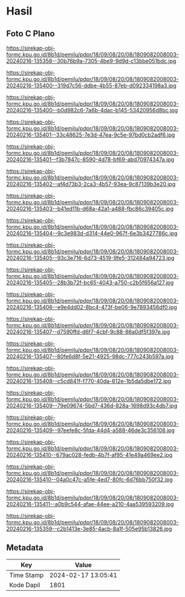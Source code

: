 # Hasil

## Foto C Plano

https://sirekap-obj-formc.kpu.go.id/8b1d/pemilu/pdpr/18/09/08/20/08/1809082008003-20240216-135358--30b76b9a-7305-4be9-9d9d-c13bbe051bdc.jpg

https://sirekap-obj-formc.kpu.go.id/8b1d/pemilu/pdpr/18/09/08/20/08/1809082008003-20240216-135400--319d7c56-ddbe-4b55-87eb-d092334198a3.jpg

https://sirekap-obj-formc.kpu.go.id/8b1d/pemilu/pdpr/18/09/08/20/08/1809082008003-20240216-135400--b0d982c6-7a6b-4dac-b145-53420956d8bc.jpg

https://sirekap-obj-formc.kpu.go.id/8b1d/pemilu/pdpr/18/09/08/20/08/1809082008003-20240216-135401--33c48625-7e3d-47ea-9c5e-97bd0cb2adf6.jpg

https://sirekap-obj-formc.kpu.go.id/8b1d/pemilu/pdpr/18/09/08/20/08/1809082008003-20240216-135401--f3b7847c-8590-4d78-bf69-abd70974347a.jpg

https://sirekap-obj-formc.kpu.go.id/8b1d/pemilu/pdpr/18/09/08/20/08/1809082008003-20240216-135402--af4d73b3-2ca3-4b57-93ea-9c87139b3e20.jpg

https://sirekap-obj-formc.kpu.go.id/8b1d/pemilu/pdpr/18/09/08/20/08/1809082008003-20240216-135403--b41ed11b-d68a-42a1-a488-fbc86c39405c.jpg

https://sirekap-obj-formc.kpu.go.id/8b1d/pemilu/pdpr/18/09/08/20/08/1809082008003-20240216-135404--9c3e983d-d314-44e0-967f-6e3b3427786c.jpg

https://sirekap-obj-formc.kpu.go.id/8b1d/pemilu/pdpr/18/09/08/20/08/1809082008003-20240216-135405--93c3e716-6d73-4519-9fe5-312484a94723.jpg

https://sirekap-obj-formc.kpu.go.id/8b1d/pemilu/pdpr/18/09/08/20/08/1809082008003-20240216-135405--28b3b72f-bc65-4043-a750-c2b5f656a127.jpg

https://sirekap-obj-formc.kpu.go.id/8b1d/pemilu/pdpr/18/09/08/20/08/1809082008003-20240216-135406--e9e4dd02-8bc4-473f-be06-9e7893456df0.jpg

https://sirekap-obj-formc.kpu.go.id/8b1d/pemilu/pdpr/18/09/08/20/08/1809082008003-20240216-135407--d7590ffd-d6f7-4cbf-9c88-86a0df5f397e.jpg

https://sirekap-obj-formc.kpu.go.id/8b1d/pemilu/pdpr/18/09/08/20/08/1809082008003-20240216-135407--80fe6d8f-5e21-4925-98dc-777c243b597a.jpg

https://sirekap-obj-formc.kpu.go.id/8b1d/pemilu/pdpr/18/09/08/20/08/1809082008003-20240216-135408--c5cd841f-f770-40da-812e-1b5da5dbe172.jpg

https://sirekap-obj-formc.kpu.go.id/8b1d/pemilu/pdpr/18/09/08/20/08/1809082008003-20240216-135409--79e09674-5bd7-436d-828a-1698d93c4db7.jpg

https://sirekap-obj-formc.kpu.go.id/8b1d/pemilu/pdpr/18/09/08/20/08/1809082008003-20240216-135409--97eefe8c-5fda-44d4-a588-46de3c356108.jpg

https://sirekap-obj-formc.kpu.go.id/8b1d/pemilu/pdpr/18/09/08/20/08/1809082008003-20240216-135410--679ac028-fedb-4b7f-af95-41e49a469ee2.jpg

https://sirekap-obj-formc.kpu.go.id/8b1d/pemilu/pdpr/18/09/08/20/08/1809082008003-20240216-135410--04a0c47c-a5fe-4ed7-80fc-6d76bb750f32.jpg

https://sirekap-obj-formc.kpu.go.id/8b1d/pemilu/pdpr/18/09/08/20/08/1809082008003-20240216-135411--a0b9c544-afae-44ee-a210-4aa539593209.jpg

https://sirekap-obj-formc.kpu.go.id/8b1d/pemilu/pdpr/18/09/08/20/08/1809082008003-20240216-135359--c2b1413e-3e85-4acb-8a1f-505e95b13826.jpg


## Metadata

| Key        | Value               |
| ---------- | ------------------- |
| Time Stamp | 2024-02-17 13:05:41 |
| Kode Dapil | 1801                |



